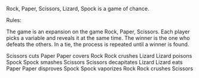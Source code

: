 Rock, Paper, Scissors, Lizard, Spock is a game of chance.

Rules:

The game is an expansion on the game Rock, Paper, Scissors. Each player picks a variable and reveals it at the same time. 
The winner is the one who defeats the others. In a tie, the process is repeated until a winner is found.

Scissors cuts Paper
Paper covers Rock
Rock crushes Lizard
Lizard poisons Spock
Spock smashes Scissors
Scissors decapitates Lizard
Lizard eats Paper
Paper disproves Spock
Spock vaporizes Rock
Rock crushes Scissors

